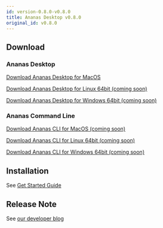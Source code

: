 ```yaml
---
id: version-0.8.0-v0.8.0
title: Ananas Desktop v0.8.0
original_id: v0.8.0
---
```


## Download

### Ananas Desktop

[Download Ananas Desktop for MacOS](https://github.com/ananas-analytics/ananas-desktop/releases/download/v0.8.0/Ananas.Analytics.Desktop.Edition-0.8.0.dmg)

[Download Ananas Desktop for Linux 64bit (coming soon)](https://github.com/ananas-analytics/ananas-desktop/releases/download/v0.8.0/Ananas.Analytics.Desktop.Edition-0.8.0.appImage)

[Download Ananas Desktop for Windows 64bit (coming soon)](https://github.com/ananas-analytics/ananas-desktop/releases/download/v0.8.0/Ananas.Analytics.Desktop.Edition-0.8.0.zip)

### Ananas Command Line

[Download Ananas CLI for MacOS (coming soon)]()

[Download Ananas CLI for Linux 64bit (coming soon)]()

[Download Ananas CLI for Windows 64bit (coming soon)]()

## Installation

See [Get Started Guide](../user-guide/getting-started)

## Release Note

See [our developer blog](../../blog/2019/07/16/new-version-0.8.0)
